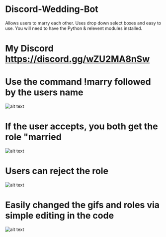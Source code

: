 # Discord-Wedding-Bot
Allows users to marry each other. Uses drop down select boxes and easy to use.
You will need to have the Python & relevent modules installed.

# My Discord https://discord.gg/wZU2MA8nSw

# Use the command !marry followed by the users name
![alt text](https://i.imgur.com/p5Spr4U.png)

# If the user accepts, you both get the role "married
![alt text](https://i.imgur.com/L89D26l.png)

# Users can reject the role
![alt text](https://i.imgur.com/ZnybNA9.png)

# Easily changed the gifs and roles via simple editing in the code
![alt text](https://i.imgur.com/I5URcjj.png)
